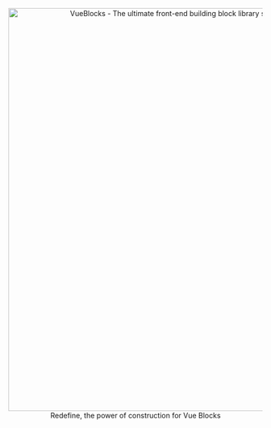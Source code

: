 <p align="center">
<a href="https://github.com/vue-blocks/vue-blocks">
  <img src="https://raw.githubusercontent.com/vue-blocks/.github/refs/heads/main/open-graph.png" alt="VueBlocks - The ultimate front-end building block library specifically designed for Vue" width="800">
</a>
<br>
Redefine, the power of construction for Vue Blocks
</p>
